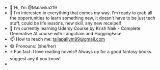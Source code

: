 - 👋 Hi, I’m @Malavika219
- 👀 I’m interested in everything that comes my way. I'm ready to grab all the opportunities to learn something new, it doesn't have to be just tech stuff, could be life lessons, new skill, any new receipe!!
- 🌱 I’m currently learning Udemy Course by Krish Naik - Complete Generative AI course with Langchain and HuggingFace.
- 📫 How to reach me: tallapallym99@gmail.com
- 😄 Pronouns: (she/her)
- ⚡ Fun fact: I love reading novels!! Always up for a good fantasy books. suggest any if you know!
- 


